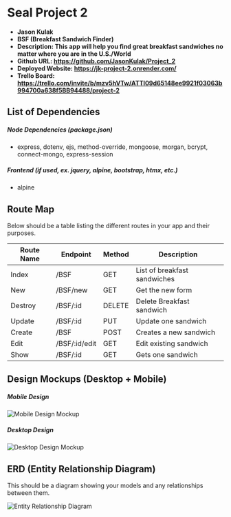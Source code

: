 # Seal Project 2

- **Jason Kulak**
- **BSF (Breakfast Sandwich Finder)**
- **Description: This app will help you find great breakfast sandwiches no matter where you are in the U.S./World**
- **Github URL: https://github.com/JasonKulak/Project_2**
- **Deployed Website: https://jk-project-2.onrender.com/**
- **Trello Board: https://trello.com/invite/b/mzv5hVTw/ATTI09d65148ee9921f03063b994700a638f5BB94488/project-2**

## List of Dependencies

##### Node Dependencies (package.json)

- express, dotenv, ejs, method-override, mongoose, morgan, bcrypt, connect-mongo, express-session

##### Frontend (if used, ex. jquery, alpine, bootstrap, htmx, etc.)

- alpine

## Route Map

Below should be a table listing the different routes in your app and their purposes.

|  Route Name |   Endpoint    | Method | Description |
|-------------|---------------|--------|-------------|
|    Index    | /BSF          | GET    | List of breakfast sandwiches
|    New      | /BSF/new      | GET    | Get the new form
|    Destroy  | /BSF/:id      | DELETE | Delete Breakfast sandwich
|    Update   | /BSF/:id      | PUT    | Update one sandwich
|    Create   | /BSF          | POST   | Creates a new sandwich
|    Edit     | /BSF/:id/edit | GET    | Edit existing sandwich
|    Show     | /BSF/:id      | GET    | Gets one sandwich


## Design Mockups (Desktop + Mobile)

##### Mobile Design

![Mobile Design Mockup](https://i.imgur.com/RBo36RG.jpg)

##### Desktop Design

![Desktop Design Mockup](https://i.imgur.com/xjQTHKO.jpg?1)

## ERD (Entity Relationship Diagram)

This should be a diagram showing your models and any relationships between them.

![Entity Relationship Diagram](./url-to-picture.jpg)